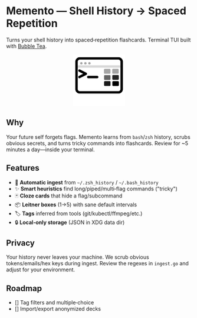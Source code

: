 # Memento — Shell History → Spaced Repetition


Turns your shell history into spaced‑repetition flashcards. Terminal TUI built with [Bubble Tea](https://github.com/charmbracelet/bubbletea).


<p align="center">
<img src="assets/logo.svg" alt="Memento logo" width="140"/>
</p>


## Why
Your future self forgets flags. Memento learns from `bash`/`zsh` history, scrubs obvious secrets, and turns tricky commands into flashcards. Review for ~5 minutes a day—inside your terminal.


## Features
- 🧠 **Automatic ingest** from `~/.zsh_history` / `~/.bash_history`
- ✨ **Smart heuristics** find long/piped/multi‑flag commands ("tricky")
- 🃏 **Cloze cards** that hide a flag/subcommand
- 📦 **Leitner boxes** (1→5) with sane default intervals
- 🏷️ **Tags** inferred from tools (git/kubectl/ffmpeg/etc.)
- 🔒 **Local‑only storage** (JSON in XDG data dir)

## Privacy
Your history never leaves your machine. We scrub obvious tokens/emails/hex keys during ingest. Review the regexes in `ingest.go` and adjust for your environment.

## Roadmap
- [] Tag filters and multiple‑choice
- [] Import/export anonymized decks
